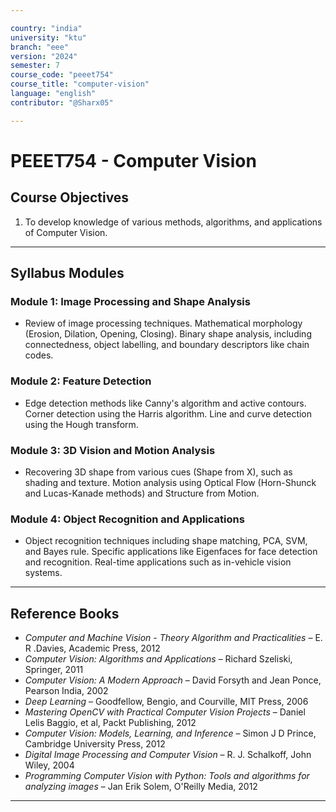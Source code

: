 ```yaml
---

country: "india"
university: "ktu"
branch: "eee"
version: "2024"
semester: 7
course_code: "peeet754"
course_title: "computer-vision"
language: "english"
contributor: "@Sharx05"

---
```


# PEEET754 - Computer Vision

## Course Objectives

1.  To develop knowledge of various methods, algorithms, and applications of Computer Vision.

---

## Syllabus Modules

### Module 1: Image Processing and Shape Analysis

-   Review of image processing techniques. Mathematical morphology (Erosion, Dilation, Opening, Closing). Binary shape analysis, including connectedness, object labelling, and boundary descriptors like chain codes.

### Module 2: Feature Detection

-   Edge detection methods like Canny's algorithm and active contours. Corner detection using the Harris algorithm. Line and curve detection using the Hough transform.

### Module 3: 3D Vision and Motion Analysis

-   Recovering 3D shape from various cues (Shape from X), such as shading and texture. Motion analysis using Optical Flow (Horn-Shunck and Lucas-Kanade methods) and Structure from Motion.

### Module 4: Object Recognition and Applications

-   Object recognition techniques including shape matching, PCA, SVM, and Bayes rule. Specific applications like Eigenfaces for face detection and recognition. Real-time applications such as in-vehicle vision systems.

---

## Reference Books

-   *Computer and Machine Vision - Theory Algorithm and Practicalities* – E. R .Davies, Academic Press, 2012
-   *Computer Vision: Algorithms and Applications* – Richard Szeliski, Springer, 2011
-   *Computer Vision: A Modern Approach* – David Forsyth and Jean Ponce, Pearson India, 2002
-   *Deep Learning* – Goodfellow, Bengio, and Courville, MIT Press, 2006
-   *Mastering OpenCV with Practical Computer Vision Projects* – Daniel Lelis Baggio, et al, Packt Publishing, 2012
-   *Computer Vision: Models, Learning, and Inference* – Simon J D Prince, Cambridge University Press, 2012
-   *Digital Image Processing and Computer Vision* – R. J. Schalkoff, John Wiley, 2004
-   *Programming Computer Vision with Python: Tools and algorithms for analyzing images* – Jan Erik Solem, O'Reilly Media, 2012

---
